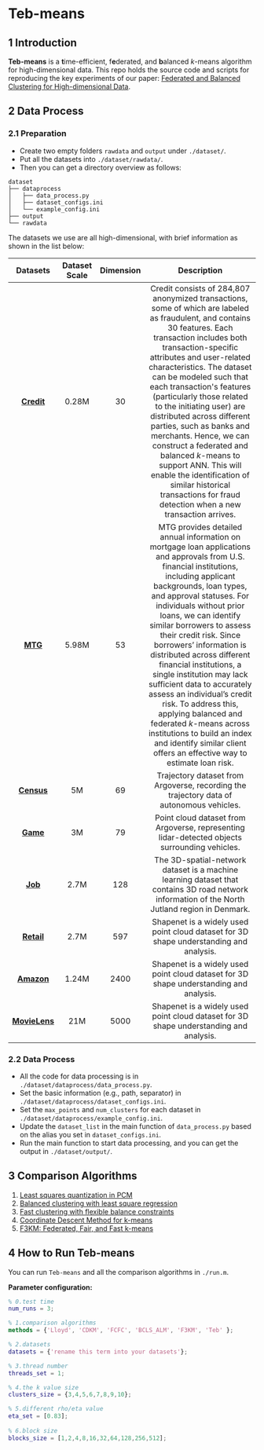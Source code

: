 # Teb-means

## 1 Introduction

**Teb-means** is a **t**ime-efficient, f**e**derated, and **b**alanced $k$-means algorithm for high-dimensional data. This repo holds the source code and scripts for reproducing the key experiments of our paper: <u>Federated and Balanced Clustering for High-dimensional Data</u>.

## 2 Data Process

### 2.1 Preparation

- Create two empty folders `rawdata` and `output` under `./dataset/`.
- Put all the datasets into `./dataset/rawdata/`.
- Then you can get a directory overview as follows:

```
dataset
├── dataprocess
│   ├── data_process.py
│   ├── dataset_configs.ini
│   └── example_config.ini
├── output
└── rawdata
```

The datasets we use are all high-dimensional, with brief information as shown in the list below:

|                           Datasets                           | Dataset Scale | Dimension |                         Description                          |
| :----------------------------------------------------------: | :-----------: | :-------: | :----------------------------------------------------------: |
| **[Credit](https://www.kaggle.com/datasets/mlg-ulb/creditcardfraud)** |     0.28M     |      30     | Credit consists of 284,807 anonymized transactions, some of which are labeled as fraudulent, and contains 30 features. Each transaction includes both transaction-specific attributes and user-related characteristics. The dataset can be modeled such that each transaction's features (particularly those related to the initiating user) are distributed across different parties, such as banks and merchants. Hence, we can construct a federated and balanced $k$-means to support ANN. This will enable the identification of similar historical transactions for fraud detection when a new transaction arrives. |
| **[MTG](https://ffiec.cfpb.gov/data-browser/)** |     5.98M     |     53    | MTG provides detailed annual information on mortgage loan applications and approvals from U.S. financial institutions, including applicant backgrounds, loan types, and approval statuses. For individuals without prior loans, we can identify similar borrowers to assess their credit risk. Since borrowers’ information is distributed across different financial institutions, a single institution may lack sufficient data to accurately assess an individual’s credit risk. To address this, applying balanced and federated $k$-means across institutions to build an index and identify similar client offers an effective way to estimate loan risk. |
|      **[Census](https://www.argoverse.org/av2.html)**      |    5M     |     69      | Trajectory dataset from Argoverse, recording the trajectory data of autonomous vehicles. |
| **[Game](https://www.kaggle.com/datasets/artyomkruglov/gaming-profiles-2025-steam-playstation-xbox)** |    3M       |    79       | Point cloud dataset from Argoverse, representing lidar-detected objects surrounding vehicles. |
| **[Job](https://data.cityofnewyork.us/Housing-Development/DOB-Job-Application-Filings/ic3t-wcy2/about_data)** |    2.7M     |     128        | The 3D-spatial-network dataset is a machine learning dataset that contains 3D road network information of the North Jutland region in Denmark. |
|            **[Retail](https://www.kaggle.com/datasets/ricgomes/global-fashion-retail-stores-dataset/data?select=customers.csv)**             |      2.7M     |     597   | Shapenet is a widely used point cloud dataset for 3D shape understanding and analysis. |
|            **[Amazon](https://www.kaggle.com/datasets/snap/amazon-fine-food-reviews?select=Reviews.csv)**             |      1.24M      |     2400       | Shapenet is a widely used point cloud dataset for 3D shape understanding and analysis. |
|            **[MovieLens](https://grouplens.org/datasets/movielens/)**             |     21M      |     5000      | Shapenet is a widely used point cloud dataset for 3D shape understanding and analysis. |

### 2.2 Data Process

- All the code for data processing is in `./dataset/dataprocess/data_process.py`.
- Set the basic information (e.g., path, separator) in `./dataset/dataprocess/dataset_configs.ini`.
- Set the `max_points` and `num_clusters` for each dataset in `./dataset/dataprocess/example_config.ini`.
- Update the `dataset_list` in the main function of `data_process.py` based on the alias you set in `dataset_configs.ini`.
- Run the main function to start data processing, and you can get the output in `./dataset/output/`.

## 3 Comparison Algorithms

1. [Least squares quantization in PCM](https://hal.science/hal-04614938/document)
1. [Balanced clustering with least square regression](https://ojs.aaai.org/index.php/AAAI/article/view/10877)
1. [Fast clustering with flexible balance constraints](https://ieeexplore.ieee.org/abstract/document/8621917/)
1. [Coordinate Descent Method for k-means](https://ieeexplore.ieee.org/abstract/document/9444882/)
1. [F3KM: Federated, Fair, and Fast k-means](https://dl.acm.org/doi/abs/10.1145/3626728)

## 4 How to Run Teb-means

You can run `Teb-means` and all the comparison algorithms in `./run.m`.

**Parameter configuration:**

```matlab
% 0.test time
num_runs = 3;

% 1.comparison algorithms
methods = {'Lloyd', 'CDKM', 'FCFC', 'BCLS_ALM', 'F3KM', 'Teb' };

% 2.datasets
datasets = {'rename this term into your datasets'};

% 3.thread number
threads_set = 1;

% 4.the k value size
clusters_size = {3,4,5,6,7,8,9,10};

% 5.different rho/eta value
eta_set = [0.83];
 
% 6.block size
blocks_size = [1,2,4,8,16,32,64,128,256,512];
```

